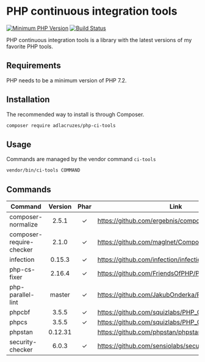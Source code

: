 # PHP continuous integration tools

[![Minimum PHP Version](https://img.shields.io/badge/php-%3E%3D%207.2-8892BF.svg?style=flat-square)](https://php.net/)
[![Build Status](https://travis-ci.org/adlacruzes/php-ci-tools.svg?branch=master)](https://travis-ci.org/adlacruzes/php-ci-tools)
                 
PHP continuous integration tools is a library with the latest versions of my favorite PHP tools.

## Requirements

PHP needs to be a minimum version of PHP 7.2.

## Installation

The recommended way to install is through Composer.

```sh
composer require adlacruzes/php-ci-tools
``` 

## Usage

Commands are managed by the vendor command `ci-tools`

```sh
vendor/bin/ci-tools COMMAND
```

## Commands

| Command                    | Version     | Phar   | Link
| ---                        | :---:       | :---:  | --- |
| composer-normalize         | 2.5.1       | ✓      | https://github.com/ergebnis/composer-normalize
| composer-require-checker   | 2.1.0       | ✓      | https://github.com/maglnet/ComposerRequireChecker
| infection                  | 0.15.3      | ✓      | https://github.com/infection/infection
| php-cs-fixer               | 2.16.4      | ✓      | https://github.com/FriendsOfPHP/PHP-CS-Fixer
| php-parallel-lint          | master      | ✓      | https://github.com/JakubOnderka/PHP-Parallel-Lint
| phpcbf                     | 3.5.5       | ✓      | https://github.com/squizlabs/PHP_CodeSniffer
| phpcs                      | 3.5.5       | ✓      | https://github.com/squizlabs/PHP_CodeSniffer
| phpstan                    | 0.12.31     |        | https://github.com/phpstan/phpstan
| security-checker           | 6.0.3       | ✓      | https://github.com/sensiolabs/security-checker
